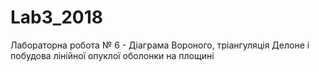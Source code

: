 # Lab3_2018
Лабораторна робота № 6 - Діаграма Вороного, тріангуляція Делоне і побудова лінійної опуклої оболонки на площині
